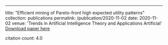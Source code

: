 ---
title: "Efficient mining of Pareto-front high expected utility patterns"
collection: publications
permalink: /publication/2020-11-02
date: 2020-11-02
venue: 'Trends in Artificial Intelligence Theory and Applications Artificial'
[Download paper here](https://scholar.google.com/citations?view_op=view_citation&hl=en&user=CCckbEUAAAAJ&cstart=20&pagesize=80&citation_for_view=CCckbEUAAAAJ:u_35RYKgDlwC)

citation count: 4.0